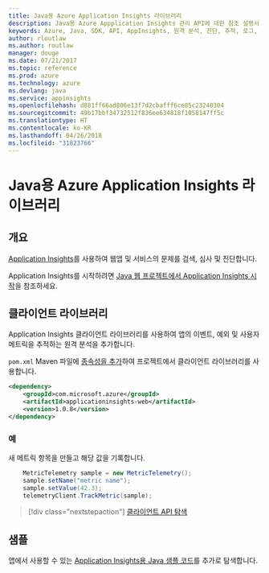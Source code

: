 ```yaml
---
title: Java용 Azure Application Insights 라이브러리
description: Java용 Azure Appplication Insights 관리 API에 대한 참조 설명서
keywords: Azure, Java, SDK, API, AppInsights, 원격 분석, 진단, 추적, 로그, 성능
author: rloutlaw
ms.author: routlaw
manager: douge
ms.date: 07/21/2017
ms.topic: reference
ms.prod: azure
ms.technology: azure
ms.devlang: java
ms.service: appinsights
ms.openlocfilehash: d881ff66ad806e13f7d2cbafff6ce85c23240304
ms.sourcegitcommit: 49b17bbf34732512f836ee634818f1058147ff5c
ms.translationtype: HT
ms.contentlocale: ko-KR
ms.lasthandoff: 04/26/2018
ms.locfileid: "31823766"
---
```

# <a name="azure-application-insights-libraries-for-java"></a>Java용 Azure Application Insights 라이브러리

## <a name="overview"></a>개요

[Application Insights](/azure/application-insights/app-insights-overview)를 사용하여 웹앱 및 서비스의 문제를 검색, 심사 및 진단합니다.

Application Insights를 시작하려면 [Java 웹 프로젝트에서 Application Insights 시작](/azure/application-insights/app-insights-java-get-started)을 참조하세요.

## <a name="client-library"></a>클라이언트 라이브러리

Application Insights 클라이언트 라이브러리를 사용하여 앱의 이벤트, 예외 및 사용자 메트릭을 추적하는 원격 분석을 추가합니다.

`pom.xml` Maven 파일에 [종속성을 추가](https://maven.apache.org/guides/getting-started/index.html#How_do_I_use_external_dependencies)하여 프로젝트에서 클라이언트 라이브러리를 사용합니다.

```XML
<dependency>
    <groupId>com.microsoft.azure</groupId>
    <artifactId>applicationinsights-web</artifactId>   
    <version>1.0.8</version>
</dependency>
```   

### <a name="example"></a>예

새 메트릭 항목을 만들고 해당 값을 기록합니다.

```java
    MetricTelemetry sample = new MetricTelemetry();
    sample.setName("metric name");
    sample.setValue(42.3);
    telemetryClient.TrackMetric(sample);
```

> [!div class="nextstepaction"]
> [클라이언트 API 탐색](/java/api/overview/azure/appinsights/client)

## <a name="samples"></a>샘플

앱에서 사용할 수 있는 [Application Insights용 Java 샘플 코드](https://azure.microsoft.com/en-us/resources/samples/?term=insights&platform=java)를 추가로 탐색합니다.
